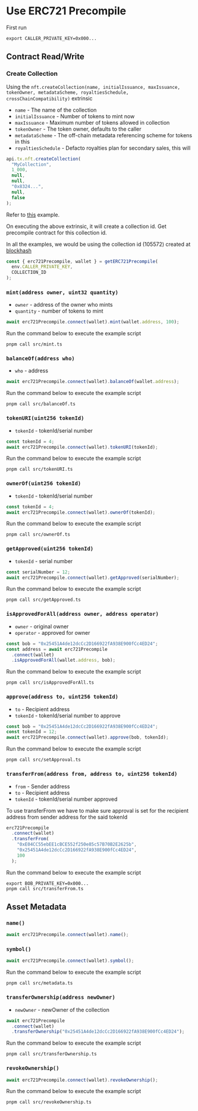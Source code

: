 # Use ERC721 Precompile

First run

```
export CALLER_PRIVATE_KEY=0x000...
```

## Contract Read/Write

### Create Collection

Using the `nft.createCollection(name, initialIssuance, maxIssuance, tokenOwner, metadataScheme, royaltiesSchedule, crossChainCompatibility)` extrinsic

- `name` - The name of the collection
- `initialIssuance` - Number of tokens to mint now
- `maxIssuance` - Maximum number of tokens allowed in collection
- `tokenOwner` - The token owner, defaults to the caller
- `metadataScheme` - The off-chain metadata referencing scheme for tokens in this
- `royaltiesSchedule` - Defacto royalties plan for secondary sales, this will

```js
api.tx.nft.createCollection(
  "MyCollection",
  1_000,
  null,
  null,
  "0x8324...",
  null,
  false
);
```

Refer to [this](https://github.com/futureversecom/trn-examples/blob/main/examples/substrate/use-nft/src/createCollection.ts) example.

On executing the above extrinsic, it will create a collection id.
Get precompile contract for this collection id.

In all the examples, we would be using the collection id (105572) created at [blockhash](https://portal.rootnet.cloud/?rpc=wss%3A%2F%2Fporcini.rootnet.app%2Farchive%2Fws#/explorer/query/0xf585b34a3e1b286058be39829bff1359b2934fba2b2fbf4fa5ec0d85789d4e93)

```js
const { erc721Precompile, wallet } = getERC721Precompile(
  env.CALLER_PRIVATE_KEY,
  COLLECTION_ID
);
```

### `mint(address owner, uint32 quantity)`

- `owner` - address of the owner who mints
- `quantity` - number of tokens to mint

```js
await erc721Precompile.connect(wallet).mint(wallet.address, 100);
```

Run the command below to execute the example script

```shell
pnpm call src/mint.ts
```

### `balanceOf(address who)`

- `who` - address

```js
await erc721Precompile.connect(wallet).balanceOf(wallet.address);
```

Run the command below to execute the example script

```shell
pnpm call src/balanceOf.ts
```

### `tokenURI(uint256 tokenId)`

- `tokenId` - tokenId/serial number

```js
const tokenId = 4;
await erc721Precompile.connect(wallet).tokenURI(tokenId);
```

Run the command below to execute the example script

```shell
pnpm call src/tokenURI.ts

```

### `ownerOf(uint256 tokenId)`

- `tokenId` - tokenId/serial number

```js
const tokenId = 4;
await erc721Precompile.connect(wallet).ownerOf(tokenId);
```

Run the command below to execute the example script

```shell
pnpm call src/ownerOf.ts

```

### `getApproved(uint256 tokenId)`

- `tokenId` - serial number

```js
const serialNumber = 12;
await erc721Precompile.connect(wallet).getApproved(serialNumber);
```

Run the command below to execute the example script

```shell
pnpm call src/getApproved.ts

```

### `isApprovedForAll(address owner, address operator)`

- `owner` - original owner
- `operator` - approved for owner

```js
const bob = "0x25451A4de12dcCc2D166922fA938E900fCc4ED24";
const address = await erc721Precompile
  .connect(wallet)
  .isApprovedForAll(wallet.address, bob);
```

Run the command below to execute the example script

```shell
pnpm call src/isApprovedForAll.ts

```

### `approve(address to, uint256 tokenId)`

- `to` - Recipient address
- `tokenId` - tokenId/serial number to approve

```js
const bob = "0x25451A4de12dcCc2D166922fA938E900fCc4ED24";
const tokenId = 12;
await erc721Precompile.connect(wallet).approve(bob, tokenId);
```

Run the command below to execute the example script

```shell
pnpm call src/setApproval.ts

```

### `transferFrom(address from, address to, uint256 tokenId)`

- `from` - Sender address
- `to` - Recipient address
- `tokenId` - tokenId/serial number approved

To use transferFrom we have to make sure approval is set for the recipient address from sender address for the said tokenId

```js
erc721Precompile
  .connect(wallet)
  .transferFrom(
    "0xE04CC55ebEE1cBCE552f250e85c57B70B2E2625b",
    "0x25451A4de12dcCc2D166922fA938E900fCc4ED24",
    100
  );
```

Run the command below to execute the example script

```shell
export BOB_PRIVATE_KEY=0x000...
pnpm call src/transferFrom.ts

```

## Asset Metadata

### `name()`

```js
await erc721Precompile.connect(wallet).name();
```

### `symbol()`

```js
await erc721Precompile.connect(wallet).symbol();
```

Run the command below to execute the example script

```shell
pnpm call src/metadata.ts
```

### `transferOwnership(address newOwner)`

- `newOwner` - newOwner of the collection

```js
await erc721Precompile
  .connect(wallet)
  .transferOwnership("0x25451A4de12dcCc2D166922fA938E900fCc4ED24");
```

Run the command below to execute the example script

```shell
pnpm call src/transferOwnership.ts

```

### `revokeOwnership()`

```js
await erc721Precompile.connect(wallet).revokeOwnership();
```

Run the command below to execute the example script

```shell
pnpm call src/revokeOwnership.ts

```

